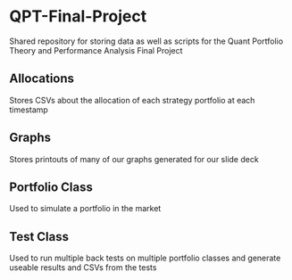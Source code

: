# QPT-Final-Project
Shared repository for storing data as well as scripts for the Quant Portfolio Theory and Performance Analysis Final Project

## Allocations
Stores CSVs about the allocation of each strategy portfolio at each timestamp

## Graphs
Stores printouts of many of our graphs generated for our slide deck

## Portfolio Class
Used to simulate a portfolio in the market

## Test Class
Used to run multiple back tests on multiple portfolio classes and generate useable results and CSVs from the tests
